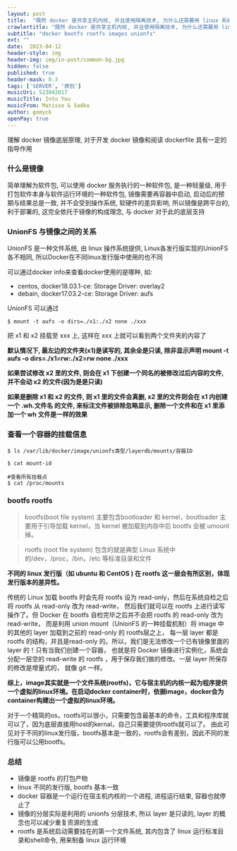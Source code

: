 ```yaml
---
layout: post
title:  "既然 docker 是共享主机内核, 并且使用隔离技术, 为什么还需要用 linux 系统作为根镜像"
crawlertitle: "既然 docker 是共享主机内核, 并且使用隔离技术, 为什么还需要用 linux 系统作为根镜像"
subtitle: "docker bootfs rootfs images unionfs"
ext: ""
date:  2023-04-12
header-style: img
header-img: img/in-post/common-bg.jpg
hidden: false
published: true
header-mask: 0.3
tags: ['SERVER', '原创']
musicUri: 523042017
musicTitle: Into You
musicFrom: Matisse & Sadko
author: gomyck
openPay: true
---
```


理解 docker 镜像底层原理, 对于开发 docker 镜像和阅读 dockerfile 具有一定的指导作用

### 什么是镜像

简单理解为软件包, 可以使用 docker 服务执行的一种软件包, 是一种轻量级, 用于打包软件本身与软件运行环境的一种软件包, 镜像需要再容器中启动,
启动后的预期与结果总是一致, 并不会受到操作系统, 软硬件的差异影响, 所以镜像是跨平台的, 利于部署的, 这完全依托于镜像的构成理念, 与 docker 对于此的底层支持

### UnionFS 与镜像之间的关系

UnionFS 是一种文件系统, 由 linux 操作系统提供, Linux各发行版实现的UnionFS各不相同, 所以Docker在不同linux发行版中使用的也不同

可以通过docker info来查看docker使用的是哪种, 如:

* centos, docker18.03.1-ce: Storage Driver: overlay2
* debain, docker17.03.2-ce: Storage Driver: aufs

UnionFS 可以通过
```shell
$ mount -t aufs -o dirs=./x1:./x2 none ./xxx
```
把 x1 和 x2 挂载至 xxx 上, 这样在 xxx 上就可以看到两个文件夹的内容了

**默认情况下, 最左边的文件夹(x1)是读写的, 其余全是只读, 除非显示声明 mount -t aufs -o dirs=./x1=rw:./x2=rw none ./xxx**

**如果尝试修改 x2 里的文件, 则会在 x1 下创建一个同名的被修改过后内容的文件, 并不会动 x2 的文件(因为是是只读)**

**如果是删除 x1 和 x2 的文件, 则 x1 里的文件会真删, x2 里的文件则会在 x1 内创建一个 .wh.文件名 的文件, 来标注文件被排除忽略显示, 删除一个文件和在 x1 里添加一个 wh 文件是一样的效果**

### 查看一个容器的挂载信息

```shell
$ ls /var/lib/docker/image/unionfs类型/layerdb/mounts/容器ID

$ cat mount-id

#查看所有挂载点
$ cat /proc/mounts
```

### bootfs rootfs

> bootfs(boot file system) 主要包含bootloader 和 kernel，bootloader 主要用于引导加载 kernel，当 kernel 被加载到内存中后 bootfs 会被 umount 掉。

> rootfs (root file system) 包含的就是典型 Linux 系统中的/dev，/proc，/bin，/etc 等标准目录和文件

**不同的 linux 发行版（如 ubuntu 和 CentOS ) 在 rootfs 这一层会有所区别，体现发行版本的差异性。**

传统的 Linux 加载 bootfs 时会先将 rootfs 设为 read-only，然后在系统自检之后将 rootfs 从 read-only 改为 read-write，
然后我们就可以在 rootfs 上进行读写操作了。但 Docker 在 bootfs 自检完毕之后并不会把 rootfs 的 read-only 改为 read-write，
而是利用 union mount（UnionFS 的一种挂载机制）将 image 中的其他的 layer 加载到之前的 read-only 的 rootfs层之上，
每一层 layer 都是 rootfs 的结构，并且是read-only 的。所以，我们是无法修改一个已有镜像里面的 layer 的！只有当我们创建一个容器，
也就是将 Docker 镜像进行实例化，系统会分配一层空的 read-write 的 rootfs ，用于保存我们做的修改。一层 layer 所保存的修改是增量式的，
就像 git 一样。


**综上，image其实就是一个文件系统(rootfs)，它与宿主机的内核一起为程序提供一个虚拟的linux环境。在启动docker container时，依据image，docker会为container构建出一个虚拟的linux环境。**

对于一个精简的os，rootfs可以很小，只需要包含最基本的命令，工具和程序库就可以了，因为底层直接用host的kernal，自己只需要提供rootfs就可以了。
由此可见对于不同的linux发行版，bootfs基本是一致的，rootfs会有差别，因此不同的发行版可以公用bootfs。

### 总结

* 镜像是 rootfs 的打包产物
* linux 不同的发行版, bootfs 基本一致
* docker 容器是一个运行在宿主机内核的一个进程, 进程运行结束, 容器也就停止了
* 镜像的分层实际是利用的 unionfs 分层技术, 所以 layer 是只读的, layer 的概念也可以减少重复资源的生成
* rootfs 是系统启动需要挂在的第一个文件系统, 其内包含了 linux 运行标准目录和shell命令, 用来制备 linux 运行环境

